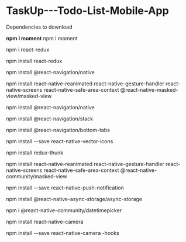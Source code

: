# TaskUp---Todo-List-Mobile-App

Dependencies to download

**npm i moment**
npm i moment

npm i react-redux

npm install react-redux

 npm install @react-navigation/native

npm install react-native-reanimated react-native-gesture-handler
 react-native-screens react-native-safe-area-context @react-native-masked-view/masked-view

npm install @react-navigation/native

 npm install @react-navigation/stack

 npm install @react-navigation/bottom-tabs

npm install --save react-native-vector-icons

npm install redux-thunk

npm install react-native-reanimated react-native-gesture-handler react-native-screens react-native-safe-area-context @react-native-community/masked-view

npm install --save react-native-push-notification

npm install @react-native-async-storage/async-storage

npm i @react-native-community/datetimepicker

npm install react-native-camera

npm install --save react-native-camera
-hooks
